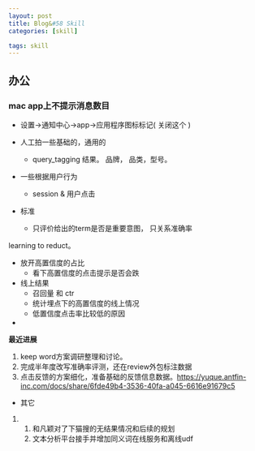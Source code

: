 ```yaml
---
layout: post
title: Blog&#58 Skill
categories: [skill]

tags: skill
---
```


## 办公

### mac app上不提示消息数目

*  设置->通知中心->app->应用程序图标标记( 关闭这个 )





* 人工拍一些基础的，通用的
    * query_tagging 结果。 品牌， 品类，型号。
* 一些根据用户行为
    * session & 用户点击

* 标准
    * 只评价给出的term是否是重要意图， 只关系准确率



learning to reduct。 









* 放开高置信度的占比
    * 看下高置信度的点击提示是否会跌
* 线上结果
    * 召回量 和 ctr
    * 统计埋点下的高置信度的线上情况
    * 低置信度点击率比较低的原因
* 







**最近进展**

1. keep word方案调研整理和讨论。
2. 完成半年度改写准确率评测，还在review外包标注数据
3. 点击反馈的方案细化，准备基础的反馈信息数据。<https://yuque.antfin-inc.com/docs/share/6fde49b4-3536-40fa-a045-6616e91679c5>



- 其它

1. 1. 和凡颖对了下猫搜的无结果情况和后续的规划
    2. 文本分析平台接手并增加同义词在线服务和离线udf







